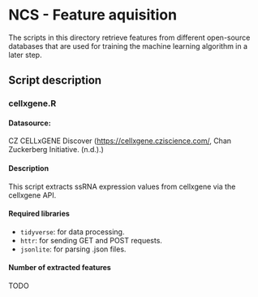 # NCS - Feature aquisition

The scripts in this directory retrieve features from different open-source databases that are used for training the machine learning algorithm in a later step.


## Script description
### cellxgene.R
#### Datasource: 
CZ CELLxGENE Discover (https://cellxgene.cziscience.com/, Chan Zuckerberg Initiative. (n.d.).)

#### Description
This script extracts ssRNA expression values from cellxgene via the cellxgene API.

#### Required libraries
- `tidyverse`: for data processing.
- `httr`: for sending GET and POST requests.
- `jsonlite`: for parsing .json files.

#### Number of extracted features
TODO





